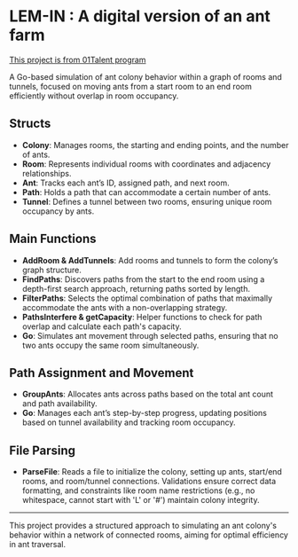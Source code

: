 # LEM-IN : A digital version of an ant farm

[This project is from 01Talent program](https://github.com/01-edu/public/tree/master/subjects/lem-in)


A Go-based simulation of ant colony behavior within a graph of rooms and tunnels, focused on moving ants from a start room to an end room efficiently without overlap in room occupancy.

## Structs

- **Colony**: Manages rooms, the starting and ending points, and the number of ants.
- **Room**: Represents individual rooms with coordinates and adjacency relationships.
- **Ant**: Tracks each ant’s ID, assigned path, and next room.
- **Path**: Holds a path that can accommodate a certain number of ants.
- **Tunnel**: Defines a tunnel between two rooms, ensuring unique room occupancy by ants.

## Main Functions

- **AddRoom & AddTunnels**: Add rooms and tunnels to form the colony’s graph structure.
- **FindPaths**: Discovers paths from the start to the end room using a depth-first search approach, returning paths sorted by length.
- **FilterPaths**: Selects the optimal combination of paths that maximally accommodate the ants with a non-overlapping strategy.
- **PathsInterfere & getCapacity**: Helper functions to check for path overlap and calculate each path's capacity.
- **Go**: Simulates ant movement through selected paths, ensuring that no two ants occupy the same room simultaneously.

## Path Assignment and Movement

- **GroupAnts**: Allocates ants across paths based on the total ant count and path availability.
- **Go**: Manages each ant’s step-by-step progress, updating positions based on tunnel availability and tracking room occupancy.

## File Parsing

- **ParseFile**: Reads a file to initialize the colony, setting up ants, start/end rooms, and room/tunnel connections. Validations ensure correct data formatting, and constraints like room name restrictions (e.g., no whitespace, cannot start with 'L' or '#') maintain colony integrity.

---

This project provides a structured approach to simulating an ant colony's behavior within a network of connected rooms, aiming for optimal efficiency in ant traversal.
